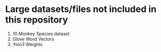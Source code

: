 # Large datasets/files not included in this repository

1. 10 Monkey Species dataset
2. Glove Word Vectors
3. Yolo3 Weights

